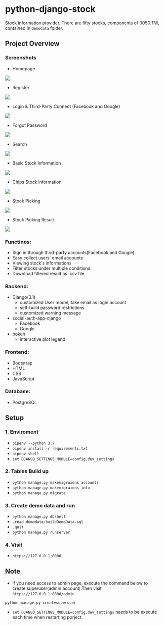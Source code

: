 # python-django-stock
Stock information provider. There are fifty stocks, components of 0050.TW, contained in `demodata` folder.

## Project Overview
### Screenshots

- Homepage

![](/screenshots/hompage.png")

- Register

![](/screenshots/register.png")

- Login & Third-Party Connect (Facebook and Google)

![](/screenshots/login.png")

- Forgot Password

![](/screenshots/forgotpwd.png")

- Search

![](/screenshots/search.png")

- Basic Stock Information

![](/screenshots/basic_info.png")

- Chips Stock Information

![](/screenshots/chips_info.png")

- Stock Picking

![](/screenshots/pick.png")

- Stock Picking Result

![](/screenshots/pick_result.png")


### Functinos:

+ Sign in through thrid-party accounts(Facebook and Google).
+ Easy collect users' email accounts
+ Viewing stock's informations
+ Filter stocks under multiple conditions
+ Download filtered result as .csv file


### Backend:
+ Django(3.1)
    + customized User model, take email as login account
    + self-build password restrictions
    + customized warning message
+ social-auth-app-django
    + Facebook
    + Google
+ bokeh
    + interactive plot legend

### Frontend:
+ Bootstrap
+ HTML
+ CSS
+ JavaScript

### Database:
+ PostgreSQL

## Setup

### 1. Enviroment
+ `pipenv --python 3.7`
+ `pipenv install -r requirements.txt`
+ `pipenv shell`
+ `set DJANGO_SETTINGS_MODULE=config.dev_settings`

### 2. Tables Build up
+ `python manage.py makemigraions accounts`
+ `python manage.py makemigraions info`
+ `python manage.py migrate`

### 3. Create demo data and run
+ `python manage.py dbshell`
+ `.read demodata/buildDemoData.sql`
+ `.quit`
+ `python manage.py runserver`

### 4. Visit
+ `https://127.0.0.1:8000`

## Note
+ if you need access to admin page, execute the command below to create superuser(admin account).Then visit `https://127.0.0.1:8000/admin`.

`python manage.py createsuperuser`

+ `set DJANGO_SETTINGS_MODULE=config.dev_settings` needs to be execute each time when restarting porject.
